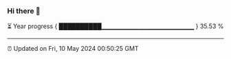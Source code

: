 ### Hi there 👋

⏳ Year progress { ██████████▁▁▁▁▁▁▁▁▁▁▁▁▁▁▁▁▁▁▁▁ } 35.53 %

---

⏰ Updated on Fri, 10 May 2024 00:50:25 GMT
